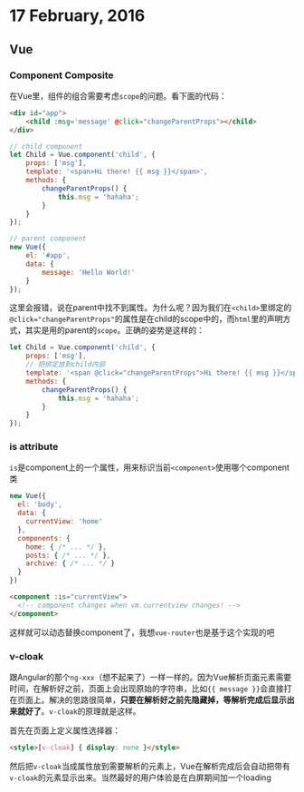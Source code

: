 # 17 February, 2016

## Vue

### Component Composite

在Vue里，组件的组合需要考虑`scope`的问题。看下面的代码：

```html
<div id="app">
    <child :msg='message' @click="changeParentProps"></child>
</div>
```

```js
// child component
let Child = Vue.component('child', {
    props: ['msg'],
    template: '<span>Hi there! {{ msg }}</span>',
    methods: {
        changeParentProps() {
            this.msg = 'hahaha';
        }
    }
});

// parent component
new Vue({
    el: '#app',
    data: {
        message: 'Hello World!'
    }
});
```

这里会报错，说在parent中找不到属性。为什么呢？因为我们在`<child>`里绑定的`@click="changeParentProps"`的属性是在child的scope中的，而`html`里的声明方式，其实是用的parent的`scope`。正确的姿势是这样的：

```js
let Child = Vue.component('child', {
    props: ['msg'],
    // 把绑定放到child内部
    template: '<span @click="changeParentProps">Hi there! {{ msg }}</span>',
    methods: {
        changeParentProps() {
            this.msg = 'hahaha';
        }
    }
});
```

### is attribute

`is`是component上的一个属性，用来标识当前`<component>`使用哪个component类

```js
new Vue({
  el: 'body',
  data: {
    currentView: 'home'
  },
  components: {
    home: { /* ... */ },
    posts: { /* ... */ },
    archive: { /* ... */ }
  }
})
```

```html
<component :is="currentView">
  <!-- component changes when vm.currentview changes! -->
</component>
```

这样就可以动态替换component了，我想`vue-router`也是基于这个实现的吧

### v-cloak

跟Angular的那个`ng-xxx`（想不起来了）一样一样的。因为Vue解析页面元素需要时间，在解析好之前，页面上会出现原始的字符串，比如`{{ message }}`会直接打在页面上。解决的思路很简单，**只要在解析好之前先隐藏掉，等解析完成后显示出来就好了**。`v-cloak`的原理就是这样。

首先在页面上定义属性选择器：

```html
<style>[v-cloak] { display: none }</style>
```

然后把`v-cloak`当成属性放到需要解析的元素上，Vue在解析完成后会自动把带有`v-cloak`的元素显示出来。当然最好的用户体验是在白屏期间加一个loading



